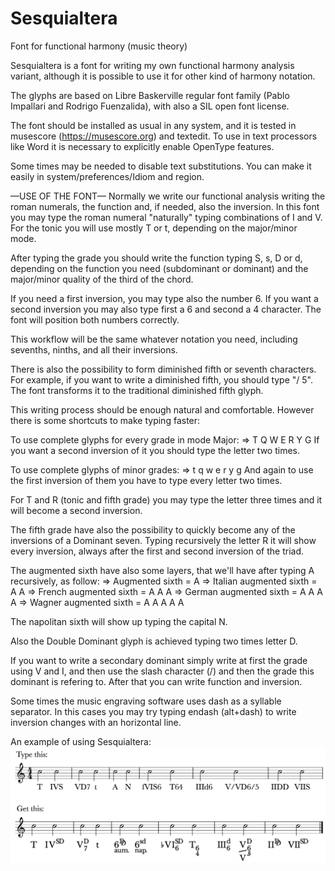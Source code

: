 # Sesquialtera
Font for functional harmony (music theory)

Sesquialtera is a font for writing my own functional harmony analysis variant, although it is possible to use it for other kind of harmony notation. 

The glyphs are based on Libre Baskerville regular font family (Pablo Impallari and Rodrigo Fuenzalida), with also a SIL open font license.

The font should be installed as usual in any system, and it is tested in musescore (https://musescore.org) and textedit. To use in text processors like Word it is necessary to explicitly enable OpenType features. 

Some times may be needed to disable text substitutions. You can make it easily in system/preferences/Idiom and region.

—USE OF THE FONT—
Normally we write our functional analysis writing the roman numerals, the function and, if needed, also the inversion. In this font you may type the roman numeral "naturally" typing combinations of I and V. For the tonic you will use mostly T or t, depending on the major/minor mode. 

After typing the grade you should write the function typing S, s, D or d, depending on the function you need (subdominant or dominant) and the major/minor quality of the third of the chord. 

If you need a first inversion, you may type also the number 6. If you want a second inversion you may also type first a 6 and second a 4 character. The font will position both numbers correctly. 

This workflow will be the same whatever notation you need, including sevenths, ninths, and all their inversions. 

There is also the possibility to form diminished fifth or seventh characters.
For example, if you want to write a diminished fifth, you should type "/ 5". The font transforms it to the traditional diminished fifth glyph. 

This writing process should be enough natural and comfortable. However there is some shortcuts to make typing faster:

To use complete glyphs for every grade in mode Major:
=> T Q W E R Y G
If you want a second inversion of it you should type the letter two times.

To use complete glyphs of minor grades:
=> t q w e r y g
And again to use the first inversion of them you have to type every letter two times. 

For T and R (tonic and fifth grade) you may type the letter three times and it will become a second inversion. 

The fifth grade have also the possibility to quickly become any of the inversions of a Dominant seven. Typing recursively the letter R it will show every inversion, always after the first and second inversion of the triad.

The augmented sixth have also some layers, that we'll have after typing A recursively, as follow:
=> Augmented sixth = A
=> Italian augmented sixth = A A
=> French augmented sixth = A A A
=> German augmented sixth = A A A A
=> Wagner augmented sixth = A A A A A

The napolitan sixth will show up typing the capital N.

Also the Double Dominant glyph is achieved typing two times letter D.

If you want to write a secondary dominant simply write at first the grade using V and I, and then use the slash character (/) and then the grade this dominant is refering to. After that you can write function and inversion.

Some times the music engraving software uses dash as a syllable separator. In this cases you may try typing endash (alt+dash) to write inversion changes with an horizontal line.

An example of using Sesquialtera:
<img src="./Sesquialtera-example.png">
